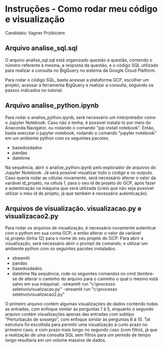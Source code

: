 # Instruções - Como rodar meu código e visualização
Candidato: Vagner Przibiciem

## Arquivo analise_sql.sql

O arquivo analise_sql.sql está organizado questão à questão, contendo o número referente à mesma, a resposta da questão, e o código SQL utilizado para realizar a consulta no BigQuery no sistema da Google Cloud Platform.

Para rodar o código SQL, basta acessar a plataforma GCP, escolher um projeto, acessar a ferramenta BigQuery e realizar a consulta, seguindo os passos indicados no tutorial.

## Arquivo analise_python.ipynb

Para rodar o analise_python.ipynb, será necessário um interpretador como o Jupyter Notebook.
Caso não o tenha, é possível instalá-lo por meio do Anaconda Navigator, ou rodando o comando "pip install notebook".
Então, basta executar o jupyter notebook, rodando o comando "jupyter notebook" em um ambiente python com os seguintes pacotes:
- basedosdados
- pandas
- datetime

Na sequência, abrir o analise_python.ipynb pelo explorador de arquivos do Jupyter Notebook.
Já será possível visualizar todo o código e os outputs. Caso queria rodar as células novamente, será necessário alterar o valor da variável id_projeto, na célula 1, para o seu id de projeto do GCP, após fazer a autenticação na máquina que será utilizada (creio que não seja possível utilizar o meu id de projeto, já que também é necessário autenticação).

## Arquivos de visualização. visualizacao.py e visualizacao2.py

Para rodar os arquivos de visualização, é necessário novamente autenticar com o python em sua conta GCP, e então alterar o valor da variável id_projeto (linha 12) para o nome do seu projeto do GCP.
Para abrir a visualização, será necessário abrir o prompt de comando, e utilizar um ambiente python com os seguintes pacotes instalados:
- streamlit
- pandas
- basedosdados
- datetime
Na sequência, rode os seguintes comandos no cmd (lembre-se de alterar o caminho do arquivo para o caminho o qual o mesmo está salvo em sua máquina):
-streamlit run "c:\processo seletivo\visualizacao.py"
-streamlit run "c:\processo seletivo\visualizacao2.py"

O primeiro arquivo contém algumas visualizações de dados contendo todas as entradas, com enfoque similar às perguntas 1 à 5, enquanto o segundo arquivo contém visualizações apenas das entradas com subtipo "Perturbação de sossego", com enfoque similar às perguntas 6 à 10. Tal estrutura foi escolhida para permitir uma visualização à curto prazo no primeiro caso, e com prazo mais longo no segundo caso (com filtro), já que a realização de uma consulta SQL sem filtros para um período de tempo longo resultaria em um volume massivo de dados.
